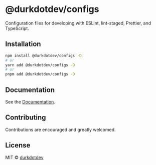 # @durkdotdev/configs

Configuration files for developing with ESLint, lint-staged, Prettier, and TypeScript.

## Installation

```bash
npm install @durkdotdev/configs -D
# or
yarn add @durkdotdev/configs -D
# or
pnpm add @durkdotdev/configs -D

```

## Documentation

See the [Documentation](/packages/configs/README.md).

## Contributing

Contributions are encouraged and greatly welcomed.

## License

MIT © [durkdotdev](https://github.com/durkdotdev)
